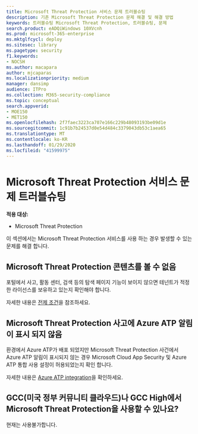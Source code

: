 ```yaml
---
title: Microsoft Threat Protection 서비스 문제 트러블슈팅
description: 기존 Microsoft Threat Protection 문제 해결 및 해결 방법
keywords: 트러블슈팅 Microsoft Threat Protection, 트러블슈팅, 문제
search.product: eADQiWindows 10XVcnh
ms.prod: microsoft-365-enterprise
ms.mktglfcycl: deploy
ms.sitesec: library
ms.pagetype: security
f1.keywords:
- NOCSH
ms.author: macapara
author: mjcaparas
ms.localizationpriority: medium
manager: dansimp
audience: ITPro
ms.collection: M365-security-compliance
ms.topic: conceptual
search.appverid:
- MOE150
- MET150
ms.openlocfilehash: 2f7faec3223ca707e166c229b48093193be09d1e
ms.sourcegitcommit: 1c91b7b24537d0e54d484c3379043db53c1aea65
ms.translationtype: MT
ms.contentlocale: ko-KR
ms.lasthandoff: 01/29/2020
ms.locfileid: "41599975"
---
```

# <a name="troubleshoot-microsoft-threat-protection-service-issues"></a>Microsoft Threat Protection 서비스 문제 트러블슈팅

**적용 대상:**
- Microsoft Threat Protection

이 섹션에서는 Microsoft Threat Protection 서비스를 사용 하는 경우 발생할 수 있는 문제를 해결 합니다.


## <a name="not-seeing-microsoft-threat-protection-content"></a>Microsoft Threat Protection 콘텐츠를 볼 수 없음
포털에서 사고, 활동 센터, 검색 등의 탐색 페이지 기능이 보이지 않으면 테넌트가 적정한 라이선스를 보유하고 있는지 확인해야 합니다.  

자세한 내용은 [전제 조건](prerequisites.md)을 참조하세요.

## <a name="azure-atp-alerts-are-not-showing-up-in-the-microsoft-threat-protection-incidents"></a>Microsoft Threat Protection 사고에 Azure ATP 알림이 표시 되지 않음
환경에서 Azure ATP가 배포 되었지만 Microsoft Threat Protection 사건에서 Azure ATP 알림이 표시되지 않는 경우 Microsoft Cloud App Security 및 Azure ATP 통합 사용 설정이 허용되었는지 확인 합니다.  

자세한 내용은 [Azure ATP integration](https://docs.microsoft.com/cloud-app-security/aatp-integration)을 확인하세요. 

## <a name="is-microsoft-threat-protection-available-for-us-government-community-cloud-gcc-or-gcc-high"></a>GCC(미국 정부 커뮤니티 클라우드)나 GCC High에서 Microsoft Threat Protection을 사용할 수 있나요?
현재는 사용불가합니다.  


